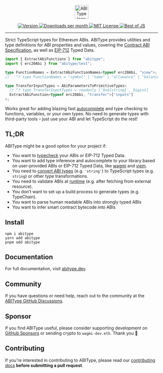 <br/>

<p align="center">
  <a href="https://abitype.dev">
    <picture>
      <source media="(prefers-color-scheme: dark)" srcset="https://raw.githubusercontent.com/wagmi-dev/abitype/main/.github/logo-dark.svg">
      <img alt="ABIType logo" src="https://raw.githubusercontent.com/wagmi-dev/abitype/main/.github/logo-light.svg" width="auto" height="45">
    </picture>
  </a>
</p>

<div align="center">
  <a href="https://www.npmjs.com/package/abitype">
    <picture>
      <source media="(prefers-color-scheme: dark)" srcset="https://img.shields.io/npm/v/abitype?colorA=21262d&colorB=21262d&style=flat">
      <img src="https://img.shields.io/npm/v/abitype?colorA=f6f8fa&colorB=f6f8fa&style=flat" alt="Version">
    </picture>
  </a>
  <a href="https://www.npmjs.com/package/abitype">
    <picture>
      <source media="(prefers-color-scheme: dark)" srcset="https://img.shields.io/npm/dm/abitype?colorA=21262d&colorB=21262d&style=flat">
      <img src="https://img.shields.io/npm/dm/abitype?colorA=f6f8fa&colorB=f6f8fa&style=flat" alt="Downloads per month">
    </picture>
  </a>
  <a href="https://github.com/wagmi-dev/abitype/blob/main/LICENSE">
    <picture>
      <source media="(prefers-color-scheme: dark)" srcset="https://img.shields.io/npm/l/abitype?colorA=21262d&colorB=21262d&style=flat">
      <img src="https://img.shields.io/npm/l/abitype?colorA=f6f8fa&colorB=f6f8fa&style=flat" alt="MIT License">
    </picture>
  </a>
  <a href="https://bestofjs.org/projects/abitype">
    <picture>
      <source media="(prefers-color-scheme: dark)" srcset="https://img.shields.io/endpoint?colorA=21262d&colorB=21262d&style=flat&url=https://bestofjs-serverless.now.sh/api/project-badge?fullName=wagmi-dev%2Fabitype%26since=daily">
      <img src="https://img.shields.io/endpoint?colorA=f6f8fa&colorB=f6f8fa&style=flat&url=https://bestofjs-serverless.now.sh/api/project-badge?fullName=wagmi-dev%2Fabitype%26since=daily" alt="Best of JS">
    </picture>
  </a>
</div>

---

Strict TypeScript types for Ethereum ABIs. ABIType provides utilities and type definitions for ABI properties and values, covering the [Contract ABI Specification](https://docs.soliditylang.org/en/latest/abi-spec.html), as well as [EIP-712](https://eips.ethereum.org/EIPS/eip-712) Typed Data.

```ts
import { ExtractAbiFunctions } from "abitype";
import { erc20Abi } from "abitype/test";

type FunctionNames = ExtractAbiFunctionNames<typeof erc20Abi, "view">;
//   ^? type FunctionNames = "symbol" | "name" | "allowance" | "balanceOf" | "decimals" | "totalSupply"

type TransferInputTypes = AbiParametersToPrimitiveTypes<
  // ^? type TransferInputTypes = readonly [`0x${string}`, bigint]
  ExtractAbiFunction<typeof erc20Abi, "transfer">["inputs"]
>;
```

Works great for adding blazing fast [autocomplete](https://twitter.com/awkweb/status/1555678944770367493) and type checking to functions, variables, or your own types. No need to generate types with third-party tools – just use your ABI and let TypeScript do the rest!

## TL;DR

ABIType might be a good option for your project if:

- You want to [typecheck](https://abitype.dev/api/types.html) your ABIs or EIP-712 Typed Data.
- You want to add type inference and autocomplete to your library based on user-provided ABIs or EIP-712 Typed Data, like [wagmi](https://wagmi.sh) and [viem](https://viem.sh).
- You need to [convert ABI types](https://abitype.dev/api/utilities.html#abiparameterstoprimitivetypes) (e.g. `'string'`) to TypeScript types (e.g. `string`) or other type transformations.
- You need to validate ABIs at [runtime](https://abitype.dev/api/zod.html) (e.g. after fetching from external resource).
- You don’t want to set up a build process to generate types (e.g. TypeChain).
- You want to parse human readable ABIs into strongly typed ABIs
- You want to infer smart contract bytecode into ABIs

## Install

```fish
npm i abitype
yarn add abitype
pnpm add abitype
```

## Documentation

For full documentation, visit [abitype.dev](https://abitype.dev).

## Community

If you have questions or need help, reach out to the community at the [ABIType GitHub Discussions](https://github.com/wagmi-dev/abitype/discussions).

## Sponsor

If you find ABIType useful, please consider supporting development on [GitHub Sponsors](https://github.com/sponsors/wagmi-dev?metadata_campaign=abitype_readme) or sending crypto to `wagmi-dev.eth`. Thank you 🙏

## Contributing

If you're interested in contributing to ABIType, please read our [contributing docs](https://github.com/wagmi-dev/abitype/blob/main/.github/CONTRIBUTING.md) **before submitting a pull request**.

